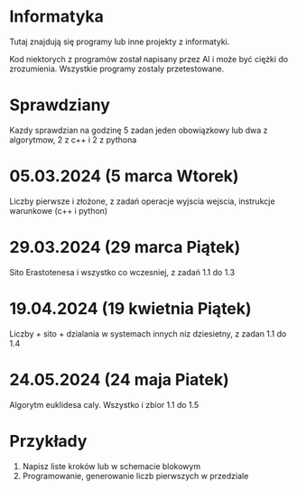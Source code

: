 # Informatyka
Tutaj znajdują się programy lub inne projekty z informatyki.

Kod niektorych z programów został napisany przez AI i może być ciężki do zrozumienia. Wszystkie programy zostaly przetestowane.

# Sprawdziany

Kazdy sprawdzian na godzinę 5 zadan jeden obowiązkowy lub dwa z algorytmow, 2 z c++ i 2 z pythona

# 05.03.2024  (5 marca Wtorek) 
Liczby pierwsze i złożone, z zadań operacje wyjscia wejscia, instrukcje warunkowe (c++ i python)
# 29.03.2024 (29 marca Piątek)
Sito Erastotenesa i wszystko co wczesniej, z zadań 1.1 do 1.3
# 19.04.2024 (19 kwietnia Piątek)
Liczby + sito + dzialania w systemach innych niz dziesietny, z zadan 1.1 do 1.4
# 24.05.2024 (24 maja Piatek) 
Algorytm euklidesa caly. Wszystko i zbior 1.1 do 1.5

# Przykłady 

1. Napisz liste kroków lub w schemacie blokowym
2. Programowanie, generowanie liczb pierwszych w przedziale
